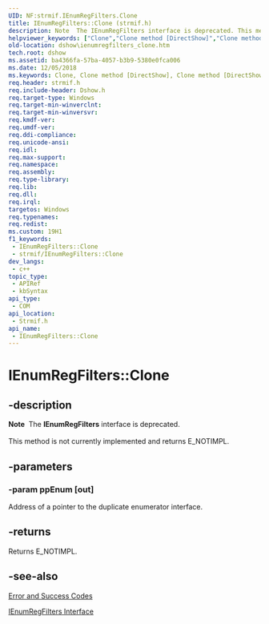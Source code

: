```yaml
---
UID: NF:strmif.IEnumRegFilters.Clone
title: IEnumRegFilters::Clone (strmif.h)
description: Note  The IEnumRegFilters interface is deprecated. This method is not currently implemented and returns E_NOTIMPL.
helpviewer_keywords: ["Clone","Clone method [DirectShow]","Clone method [DirectShow]","IEnumRegFilters interface","IEnumRegFilters interface [DirectShow]","Clone method","IEnumRegFilters.Clone","IEnumRegFilters::Clone","IEnumRegFiltersClone","dshow.ienumregfilters_clone","strmif/IEnumRegFilters::Clone"]
old-location: dshow\ienumregfilters_clone.htm
tech.root: dshow
ms.assetid: ba4366fa-57ba-4057-b3b9-5380e0fca006
ms.date: 12/05/2018
ms.keywords: Clone, Clone method [DirectShow], Clone method [DirectShow],IEnumRegFilters interface, IEnumRegFilters interface [DirectShow],Clone method, IEnumRegFilters.Clone, IEnumRegFilters::Clone, IEnumRegFiltersClone, dshow.ienumregfilters_clone, strmif/IEnumRegFilters::Clone
req.header: strmif.h
req.include-header: Dshow.h
req.target-type: Windows
req.target-min-winverclnt: 
req.target-min-winversvr: 
req.kmdf-ver: 
req.umdf-ver: 
req.ddi-compliance: 
req.unicode-ansi: 
req.idl: 
req.max-support: 
req.namespace: 
req.assembly: 
req.type-library: 
req.lib: 
req.dll: 
req.irql: 
targetos: Windows
req.typenames: 
req.redist: 
ms.custom: 19H1
f1_keywords:
 - IEnumRegFilters::Clone
 - strmif/IEnumRegFilters::Clone
dev_langs:
 - c++
topic_type:
 - APIRef
 - kbSyntax
api_type:
 - COM
api_location:
 - Strmif.h
api_name:
 - IEnumRegFilters::Clone
---
```


# IEnumRegFilters::Clone


## -description

<div class="alert"><b>Note</b>  The <b>IEnumRegFilters</b> interface is deprecated.</div>
<div> </div>
This method is not currently implemented and returns E_NOTIMPL.

## -parameters

### -param ppEnum [out]

Address of a pointer to the duplicate enumerator interface.

## -returns

Returns E_NOTIMPL.

## -see-also

<a href="/windows/desktop/DirectShow/error-and-success-codes">Error and Success Codes</a>



<a href="/windows/desktop/api/strmif/nn-strmif-ienumregfilters">IEnumRegFilters Interface</a>

